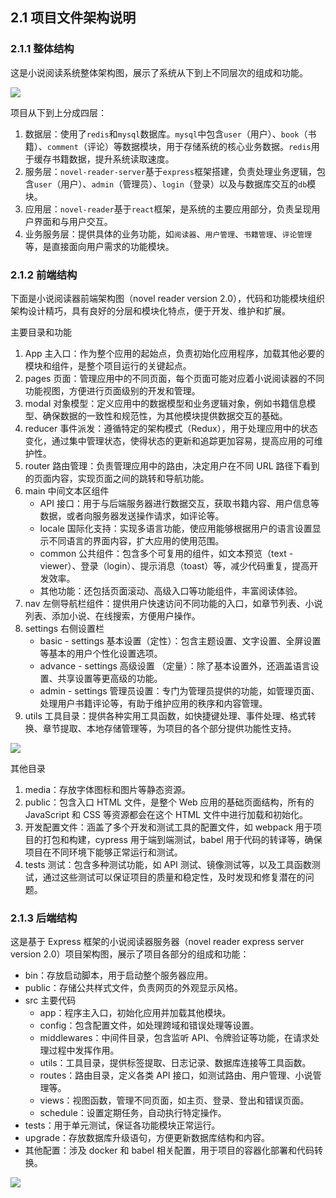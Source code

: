 ## 2.1 项目文件架构说明

### 2.1.1 整体结构

这是小说阅读系统整体架构图，展示了系统从下到上不同层次的组成和功能。

![](../screenshots/structure-all.jpg)

项目从下到上分成四层：

1. 数据层：使用了`redis`和`mysql`数据库。`mysql`中包含`user`（用户）、`book`（书籍）、`comment`（评论）等数据模块，用于存储系统的核心业务数据。`redis`用于缓存书籍数据，提升系统读取速度。
2. 服务层：`novel-reader-server`基于`express`框架搭建，负责处理业务逻辑，包含`user`（用户）、`admin`（管理员）、`login`（登录）以及与数据库交互的`db`模块。
3. 应用层：`novel-reader`基于`react`框架，是系统的主要应用部分，负责呈现用户界面和与用户交互。
4. 业务服务层：提供具体的业务功能，如`阅读器`、`用户管理`、`书籍管理`、`评论管理` 等，是直接面向用户需求的功能模块。

### 2.1.2 前端结构

下面是小说阅读器前端架构图（novel reader version 2.0），代码和功能模块组织架构设计精巧，具有良好的分层和模块化特点，便于开发、维护和扩展。

主要目录和功能

1. App 主入口：作为整个应用的起始点，负责初始化应用程序，加载其他必要的模块和组件，是整个项目运行的关键起点。
2. pages 页面：管理应用中的不同页面，每个页面可能对应着小说阅读器的不同功能视图，方便进行页面级别的开发和管理。
3. modal 对象模型：定义应用中的数据模型和业务逻辑对象，例如书籍信息模型、确保数据的一致性和规范性，为其他模块提供数据交互的基础。
4. reducer 事件派发：遵循特定的架构模式（Redux），用于处理应用中的状态变化，通过集中管理状态，使得状态的更新和追踪更加容易，提高应用的可维护性。
5. router 路由管理：负责管理应用中的路由，决定用户在不同 URL 路径下看到的页面内容，实现页面之间的跳转和导航功能。
6. main 中间文本区组件
   - API 接口：用于与后端服务器进行数据交互，获取书籍内容、用户信息等数据，或者向服务器发送操作请求，如评论等。
   - locale 国际化支持：实现多语言功能，使应用能够根据用户的语言设置显示不同语言的界面内容，扩大应用的使用范围。
   - common 公共组件：包含多个可复用的组件，如文本预览（text - viewer）、登录（login）、提示消息（toast）等，减少代码重复，提高开发效率。
   - 其他功能：还包括页面滚动、高级入口等功能组件，丰富阅读体验。
7. nav 左侧导航栏组件：提供用户快速访问不同功能的入口，如章节列表、小说列表、添加小说、在线搜索，方便用户操作。
8. settings 右侧设置栏
   - basic - settings 基本设置（定性）：包含主题设置、文字设置、全屏设置等基本的用户个性化设置选项。
   - advance - settings 高级设置 （定量）：除了基本设置外，还涵盖语言设置、共享设置等更高级的功能。
   - admin - settings 管理员设置：专门为管理员提供的功能，如管理页面、处理用户书籍评论等，有助于维护应用的秩序和内容管理。
9. utils 工具目录：提供各种实用工具函数，如快捷键处理、事件处理、格式转换、章节提取、本地存储管理等，为项目的各个部分提供功能性支持。

![](../screenshots/structure-frontend.jpg)

其他目录

1. media：存放字体图标和图片等静态资源。
2. public：包含入口 HTML 文件，是整个 Web 应用的基础页面结构，所有的 JavaScript 和 CSS 等资源都会在这个 HTML 文件中进行加载和初始化。
3. 开发配置文件：涵盖了多个开发和测试工具的配置文件，如 webpack 用于项目的打包和构建，cypress 用于端到端测试，babel 用于代码的转译等，确保项目在不同环境下能够正常运行和测试。
4. tests 测试：包含多种测试功能，如 API 测试、镜像测试等，以及工具函数测试，通过这些测试可以保证项目的质量和稳定性，及时发现和修复潜在的问题。

### 2.1.3 后端结构

这是基于 Express 框架的小说阅读器服务器（novel reader express server version 2.0）项目架构图，展示了项目各部分的组成和功能：

- bin：存放启动脚本，用于启动整个服务器应用。
- public：存储公共样式文件，负责网页的外观显示风格。
- src 主要代码
  - app：程序主入口，初始化应用并加载其他模块。
  - config：包含配置文件，如处理跨域和错误处理等设置。
  - middlewares：中间件目录，包含监听 API、令牌验证等功能，在请求处理过程中发挥作用。
  - utils：工具目录，提供标签提取、日志记录、数据库连接等工具函数。
  - routes：路由目录，定义各类 API 接口，如测试路由、用户管理、小说管理等。
  - views：视图函数，管理不同页面，如主页、登录、登出和错误页面。
  - schedule：设置定期任务，自动执行特定操作。
- tests：用于单元测试，保证各功能模块正常运行。
- upgrade：存放数据库升级语句，方便更新数据库结构和内容。
- 其他配置：涉及 docker 和 babel 相关配置，用于项目的容器化部署和代码转换。

![](../screenshots/structure-backend.jpg)
